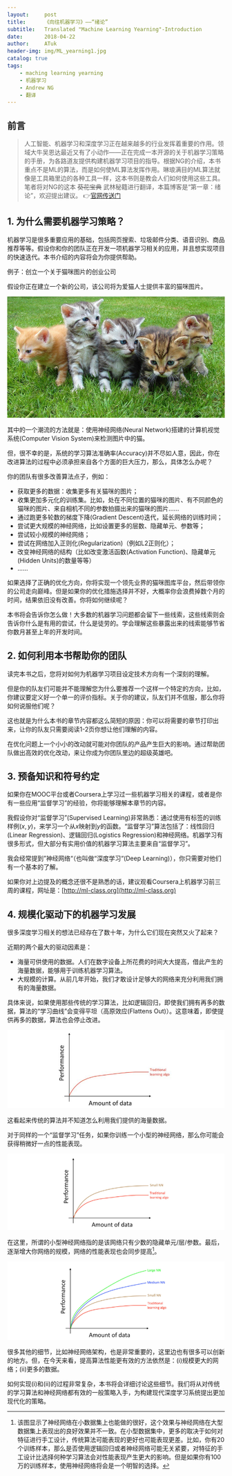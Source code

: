 ```yaml
---
layout:     post
title:      《向往机器学习》——“绪论”
subtitle:   Translated "Machine Learning Yearning"-Introduction
date:       2018-04-22
author:     ATuk
header-img: img/ML_yearning1.jpg
catalog: true
tags:
    - maching learning yearning
    - 机器学习
    - Andrew NG
    - 翻译
---
```


## 前言

> 人工智能、机器学习和深度学习正在越来越多的行业发挥着重要的作用。领域大牛吴恩达最近又有了小动作——正在完成一本开源的关于机器学习策略的手册，为各路道友提供构建机器学习项目的指导。根据NG的介绍，本书重点不是ML的算法，而是如何使ML算法发挥作用。琳琅满目的ML算法就像是工具箱里边的各种工具一样，这本书则是教会人们如何使用这些工具。笔者将对NG的这本 ~~葵花宝典~~ 武林秘籍进行翻译，本篇博客是“第一章：绪论”，欢迎提出建议。   👉[官网传送门](http://www.mlyearning.org/)

## 1. 为什么需要机器学习策略？

机器学习是很多重要应用的基础，包括网页搜索、垃圾邮件分类、语音识别、商品推荐等等。假设你和你的团队正在开发一项机器学习相关的应用，并且想实现项目的快速迭代。本书介绍的内容将会为你提供帮助。

例子：创立一个关于猫咪图片的创业公司

假设你正在建立一个新的公司，该公司将为爱猫人士提供丰富的猫咪图片。

![](https://raw.githubusercontent.com/AlbertHG/alberthg.github.io/master/makedown_img/20180422mlyearning/0.jpg)

其中的一个潮流的方法就是：使用神经网络(Neural Network)搭建的计算机视觉系统(Computer Vision System)来检测图片中的猫。

但，很不幸的是，系统的学习算法准确率(Accuracy)并不尽如人意，因此，你在改进算法的过程中必须承担来自各个方面的巨大压力，那么，具体怎么办呢？

你的团队有很多改善算法点子，例如：

- 获取更多的数据：收集更多有关猫咪的图片；
- 收集更加多元化的训练集。比如，处在不同位置的猫咪的图片、有不同颜色的猫咪的图片、来自相机不同的参数拍摄出来的猫咪的图片……
- 通过跑更多轮数的梯度下降(Gradient Descent)迭代，延长网络的训练时间；
- 尝试更大规模的神经网络，比如设置更多的层数、隐藏单元、参数等；
- 尝试较小规模的神经网络；
- 尝试在网络加入正则化(Regularization)（例如L2正则化）；
- 改变神经网络的结构（比如改变激活函数(Activation Function)、隐藏单元(Hidden Units)的数量等等）
- ……

如果选择了正确的优化方向，你将实现一个领先业界的猫咪图库平台，然后带领你的公司走向巅峰。但是如果你的优化措施选择并不好，大概率你会浪费掉数个月的时间，结果依旧没有改善。你将如何继续呢？

本书将会告诉你怎么做！大多数的机器学习问题都会留下一些线索，这些线索则会告诉你什么是有用的尝试，什么是徒劳的。学会理解这些暴露出来的线索能够节省你数月甚至上年的开发时间。

## 2. 如何利用本书帮助你的团队

读完本书之后，您将对如何为机器学习项目设定技术方向有一个深刻的理解。

但是你的队友们可能并不能理解您为什么要推荐一个这样一个特定的方向，比如，你建议要定义好一个单一的评价指标。关于你的建议，队友们并不信服，那么你将如何说服他们呢？

这也就是为什么本书的章节内容都这么简短的原因：你可以将需要的章节打印出来，让你的队友只需要阅读1-2页你想让他们理解的内容。

在优化问题上一个小小的改动就可能对你团队的产品产生巨大的影响。通过帮助团队做出高效的优化改动，来让你成为你团队里边的超级英雄吧。

## 3. 预备知识和符号约定

如果你在MOOC平台或者Coursera上学习过一些机器学习相关的课程，或者是你有一些应用“监督学习”的经验，你将能够理解本章节的内容。

我假设你对“监督学习”(Supervised Learning​​)非常熟悉：通过使用有标签的训练样例$(x,y)$，来学习一个从$x$映射到$y$的函数。“监督学习”算法包括了：线性回归(Linear
Regression)、逻辑回归(Logistics Regression)和神经网络。机器学习有很多形式，但大部分有实用价值的机器学习算法主要来自“监督学习”。

我会经常提到”神经网络“（也叫做“深度学习“(Deep Learning)），你只需要对他们有一个基本的了解。

如果你对上边提及的概念还很不是熟悉的话，建议观看Coursera上机器学习前三周的课程，网址是：[http://ml-class.org](http://ml-class.org)

## 4. 规模化驱动下的机器学习发展

很多深度学习相关的想法已经存在了数十年，为什么它们现在突然又火了起来？

近期的两个最大的驱动因素是：

- 海量可供使用的数据。人们在数字设备上所花费的时间大大提高，借此产生的海量数据，能够用于训练机器学习算法。
- 大规模的计算。从前几年开始，我们才敢设计足够大的网络来充分利用我们拥有的海量数据。

具体来说，如果使用那些传统的学习算法，比如逻辑回归，即使我们拥有再多的数据，算法的“学习曲线”会变得平坦（高原效应(Flattens
Out)）。这意味着，即使提供再多的数据，算法也会停止改进。

![](https://raw.githubusercontent.com/AlbertHG/alberthg.github.io/master/makedown_img/20180422mlyearning/1.jpg)

这看起来传统的算法并不知道怎么利用我们提供的海量数据。

对于同样的一个“监督学习”任务，如果你训练一个小型的神经网络，那么你可能会获得稍微好一点的性能表现。

![](https://raw.githubusercontent.com/AlbertHG/alberthg.github.io/master/makedown_img/20180422mlyearning/2.png)

在这里，所谓的小型神经网络指的是该网络只有少数的隐藏单元/层/参数。最后，逐渐增大你网络的规模，网络的性能表现也会同步提高[^1]。

[^1]:该图显示了神经网络在小数据集上也能做的很好，这个效果与神经网络在大型数据集上表现出的良好效果并不一致。在小型数据集中，更多的取决于如何对特征进行手工设计，传统算法可能表现的更好也可能表现更差。比如，你有20个训练样本，那么是否使用逻辑回归或者神经网络可能无关紧要，对特征的手工设计比选择何种学习算法会对性能表现产生更大的影响。但是如果你有100万的训练样本，使用神经网络将会是一个明智的选择。

![](https://raw.githubusercontent.com/AlbertHG/alberthg.github.io/master/makedown_img/20180422mlyearning/3.png)

很多其他的细节，比如神经网络架构，也是非常重要的，这里边也有很多可以创新的地方。但，在今天来看，提高算法性能更有效的方法依然是：(i)规模更大的网络；(ii)更多的数据。

如何实现(i)和(ii)的过程非常复杂，本书将会详细讨论这些细节。我们将从对传统的学习算法和神经网络都有效的一般策略入手，为构建现代深度学习系统提出更加现代化的策略。
